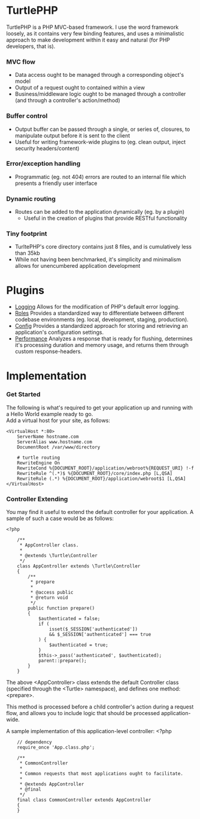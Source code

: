 TurtlePHP
===

TurtlePHP is a PHP MVC-based framework. I use the word framework loosely, as it
contains very few binding features, and uses a minimalistic approach to make
development within it easy and natural (for PHP developers, that is).

### MVC flow
 - Data access ought to be managed through a corresponding object&#039;s model
 - Output of a request ought to contained within a view
 - Business/middleware logic ought to be managed through a controller (and
through a controller&#039;s action/method)

### Buffer control
 - Output buffer can be passed through a single, or series of, closures, to
manipulate output before it is sent to the client
 - Useful for writing framework-wide plugins to (eg. clean output, inject
security headers/content)

### Error/exception handling
 - Programmatic  (eg. not 404) errors are routed to an internal file which
presents a friendly user interface

### Dynamic routing
 - Routes can be added to the application dynamically (eg. by a plugin)
   - Useful in the creation of plugins that provide RESTful functionality

### Tiny footprint
 - TurltePHP&#039;s core directory contains just 8 files, and is cumulatively
less than 35kb
 - While not having been benchmarked, it&#039;s simplicity and minimalism allows
for unencumbered application development

Plugins
===
 - [Logging](https://github.com/onassar/TurtlePHP-LoggingPlugin) Allows for
the modification of PHP's default error logging.
 - [Roles](https://github.com/onassar/TurtlePHP-RolesPlugin) Provides a
standardized way to differentiate between different codebase environments (eg.
local, development, staging, production).
 - [Config](https://github.com/onassar/TurtlePHP-ConfigPlugin) Provides a
standardized approach for storing and retrieving an application's configuration
settings.
 - [Performance](https://github.com/onassar/TurtlePHP-PerformancePlugin)
Analyzes a response that is ready for flushing, determines it's processing
duration and memory usage, and returns them through custom response-headers.

Implementation
===

### Get Started

The following is what&#039;s required to get your application up and
running with a Hello World example ready to go.  
Add a virtual host for your site, as follows:

    <VirtualHost *:80>
        ServerName hostname.com
        ServerAlias www.hostname.com
        DocumentRoot /var/www/directory

        # turtle routing
        RewriteEngine On
        RewriteCond %{DOCUMENT_ROOT}/application/webroot%{REQUEST_URI} !-f
        RewriteRule ^(.*)$ %{DOCUMENT_ROOT}/core/index.php [L,QSA]
        RewriteRule (.*) %{DOCUMENT_ROOT}/application/webroot$1 [L,QSA]
    </VirtualHost>

### Controller Extending
You may find it useful to extend the default controller for your application. A
sample of such a case would be as follows:

    <?php
    
        /**
         * AppController class.
         * 
         * @extends \Turtle\Controller
         */
        class AppController extends \Turtle\Controller
        {
            /**
             * prepare
             * 
             * @access public
             * @return void
             */
            public function prepare()
            {
                $authenticated = false;
                if (
                    isset($_SESSION['authenticated'])
                    && $_SESSION['authenticated'] === true
                ) {
                    $authenticated = true;
                }
                $this->_pass('authenticated', $authenticated);
                parent::prepare();
            }
        }

The above \<AppController\> class extends the default Controller class
(specified through the \<Turtle\> namespace), and defines one method:
\<prepare\>.

This method is processed before a child controller&#039;s action during a
request flow, and allows you to include logic that should be processed
application-wide.

A sample implementation of this application-level controller:
    <?php
    
        // dependency
        require_once 'App.class.php';
    
        /**
         * CommonController
         * 
         * Common requests that most applications ought to facilitate.
         * 
         * @extends AppController
         * @final
         */
        final class CommonController extends AppController
        {
        }
